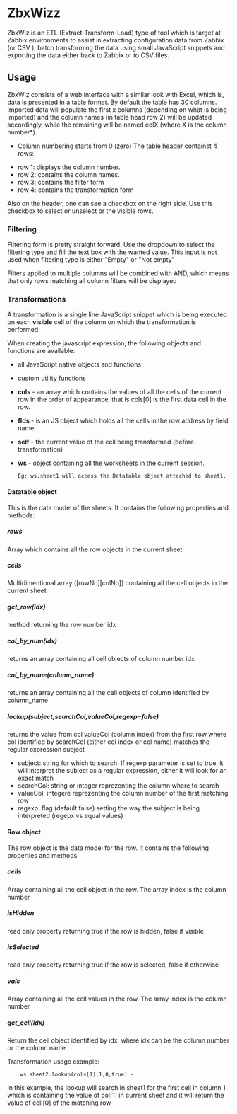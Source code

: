 # ZbxWizz

ZbxWiz is an ETL (Extract-Transform-Load) type of tool which is target at Zabbix environments to assist in extracting configuration data from Zabbix (or CSV ), batch transforming the data using small JavaScript snippets and exporting the data either back to Zabbix or to CSV files.

## Usage
ZbxWiz consists of a web interface with a similar look with Excel, which is, data is presented in a table format.
By default the table has 30 columns. Imported data will populate the first x columns (depending on what is being imported) and the column names (in table head row 2) will be updated accordingly, while the remaining will be named colX (where X is the column number*).
* Column numbering starts from 0 (zero)
The table header containst 4 rows:
- row 1: displays the column number.  
- row 2: contains the column names.
- row 3: contains the filter form
- row 4: contains the transformation form

Also on the header, one can see a checkbox on the right side. Use this checkbox to select or unselect or the visible rows. 

### Filtering
Filtering form is pretty straight forward. Use the dropdown to select the filtering type and fill the text box with the wanted value. This input is not used when filtering type is either "Empty" or "Not empty"

Filters applied to multiple columns will be combined with AND, which means that only rows matching all column filters will be displayed


### Transformations
A transformation is a single line JavaScript snippet which is being executed on each **visible** cell of the column on which the transformation is performed.  

When creating the javascript expression, the following objects and functions are available:
- all JavaScript native objects and functions 
- custom utility functions 
- **cols** - an array which contains the values of all the cells of the current row in the order of appearance, that is cols[0] is the first data cell in the row.
- **flds** - is an JS object which holds all the cells in the row address by field name. 
- **self** - the current value of the cell being transformed (before transformation)
- **ws** - object containing all the worksheets in the current session. 
    
    ``Eg: ws.sheet1 will access the Datatable object attached to sheet1.``  

    
    
#### Datatable object
This is the data model of the sheets. It contains the following properties and methods:
#####  rows 
Array which contains all the row objects in the current sheet
##### cells
Multidimentional array ([rowNo][colNo]) containing all the cell objects in the current sheet
##### get_row(idx)
method returning the row number idx
##### col_by_num(idx)
returns an array containing all cell objects of column number idx
##### col_by_name(column_name) 
returns an array containing all the cell objects of column identified by column_name
##### lookup(subject,searchCol,valueCol,regexp=false)
returns the value from col valueCol (column index) from the first row where col identified by searchCol (either col index or col name) matches the regular expression subject
- subject: string for which to search. If regexp parameter is set to true, it will interpret the subject as a regular expression, either it will look for an exact match
- searchCol: string or integer reprezenting the column where to search
- valueCol: integere reprezenting the column number of the first matching row
- regexp: flag (default false) setting the way the subject is being interpreted (regepx vs equal values)

#### Row object
The row object is the data model for the row. It contains the following properties and methods
##### cells
Array containing all the cell object in the row. The array index is the column number
##### isHidden
read only property returning true if the row is hidden, false if visible
##### isSelected
read only property returning true if the row is selected, false if otherwise 
##### vals
Array containing all the cell values in the row. The array index is the column number
##### get_cell(idx)
Return the cell object identified by idx, where idx can be the column number or the column name
 
 


Transformation usage example:
``` 
    ws.sheet2.lookup(cols[1],1,0,true) -
```
 in this example, the lookup will search in sheet1 for the first cell in column 1 which is containing the value of col[1] in current sheet and it will return the value of cell[0] of the matching row